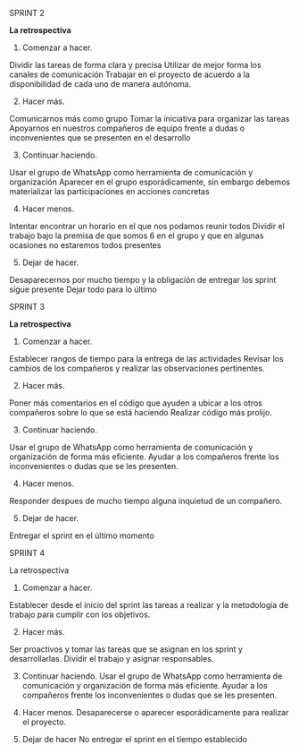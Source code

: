 SPRINT 2

**La retrospectiva**

1. Comenzar a hacer.

Dividir las tareas de forma clara y precisa
Utilizar de mejor forma los canales de comunicación
Trabajar en el proyecto de acuerdo a la disponibilidad de cada uno de manera autónoma.

2. Hacer más.

Comunicarnos más como grupo
Tomar la iniciativa para organizar las tareas
Apoyarnos en nuestros compañeros de equipo frente a dudas o inconvenientes que se presenten en el desarrollo

3. Continuar haciendo.

Usar el grupo de WhatsApp como herramienta de comunicación y organización
Aparecer en el grupo esporádicamente, sin embargo debemos materializar las participaciones en acciones concretas

4. Hacer menos.

Intentar encontrar un horario en el que nos podamos reunir todos
Dividir el trabajo bajo la premisa de que somos 6 en el grupo y que en algunas ocasiones no estaremos todos presentes

5. Dejar de hacer.

Desaparecernos por mucho tiempo y la obligación de entregar los sprint sigue presente
Dejar todo para lo último


SPRINT 3

**La retrospectiva**

1. Comenzar a hacer.

Establecer rangos de tiempo para la entrega de las actividades
Revisar los cambios de los compañeros y realizar las observaciones pertinentes.

2. Hacer más.

Poner más comentarios en el código que ayuden a ubicar a los otros compañeros sobre lo que se está haciendo
Realizar código más prolijo.

3. Continuar haciendo.

Usar el grupo de WhatsApp como herramienta de comunicación y organización de forma más eficiente.
Ayudar a los compañeros frente los inconvenientes o dudas que se les presenten.

4. Hacer menos.

Responder despues de mucho tiempo alguna inquietud de un compañero.

5. Dejar de hacer.

Entregar el sprint en el último momento

SPRINT 4

La retrospectiva

1. Comenzar a hacer.

Establecer desde el inicio del sprint las tareas a realizar y la metodología de trabajo para cumplir con los objetivos.

2. Hacer más.

Ser proactivos y tomar las tareas que se asignan en los sprint y desarrollarlas.
Dividir el trabajo y asignar responsables.

3. Continuar haciendo.
Usar el grupo de WhatsApp como herramienta de comunicación y organización de forma más eficiente. 
Ayudar a los compañeros frente los inconvenientes o dudas que se les presenten.


4. Hacer menos.
Desaparecerse o aparecer esporádicamente para realizar el proyecto.

5. Dejar de hacer
No entregar el sprint en el tiempo establecido
